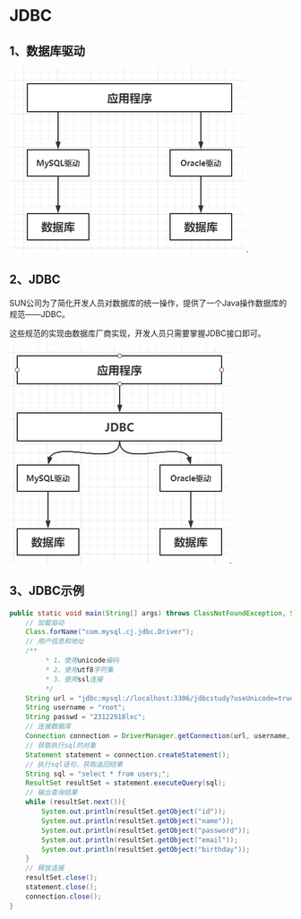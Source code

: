 # JDBC

## 1、数据库驱动

![image-20200512091559248](photo\1、（13）数据库驱动.jpg).

## 2、JDBC

SUN公司为了简化开发人员对数据库的统一操作，提供了一个Java操作数据库的规范——JDBC。

这些规范的实现由数据库厂商实现，开发人员只需要掌握JDBC接口即可。

![image-20200512092145657](photo\2、（13）JDBC.jpg).

## 3、JDBC示例

```java
public static void main(String[] args) throws ClassNotFoundException, SQLException {
    // 加载驱动
    Class.forName("com.mysql.cj.jdbc.Driver");
    // 用户信息和地址
    /**
         * 1、使用unicode编码
         * 2、使用utf8字符集
         * 3、使用ssl连接
         */
    String url = "jdbc:mysql://localhost:3306/jdbcstudy?useUnicode=true&characterEncoding=utf8&useSSL=true&serverTimezone=UTC";
    String username = "root";
    String passwd = "23122918lxc";
    // 连接数据库
    Connection connection = DriverManager.getConnection(url, username, passwd);
    // 获取执行sql的对象
    Statement statement = connection.createStatement();
    // 执行sql语句，获取返回结果
    String sql = "select * from users;";
    ResultSet resultSet = statement.executeQuery(sql);
    // 输出查询结果
    while (resultSet.next()){
        System.out.println(resultSet.getObject("id"));
        System.out.println(resultSet.getObject("name"));
        System.out.println(resultSet.getObject("password"));
        System.out.println(resultSet.getObject("email"));
        System.out.println(resultSet.getObject("birthday"));
    }
    // 释放连接
    resultSet.close();
    statement.close();
    connection.close();
}
```

